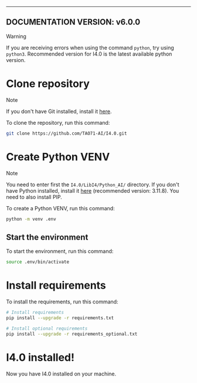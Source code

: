 -----
DOCUMENTATION VERSION: v6.0.0
-----

> [!WARNING]
> If you are receiving errors when using the command `python`, try using `python3`.
> Recommended version for I4.0 is the latest available python version.

# Clone repository
> [!NOTE]
> If you don't have Git installed, install it [here](https://git-scm.com/).

To clone the repository, run this command:
```sh
git clone https://github.com/TAO71-AI/I4.0.git
```

# Create Python VENV
> [!NOTE]
> You need to enter first the `I4.0/LibI4/Python_AI/` directory.
> If you don't have Python installed, install it [here](https://www.python.org/downloads/) (recommended version: 3.11.8).
> You need to also install PIP.

To create a Python VENV, run this command:
```sh
python -m venv .env
```

## Start the environment
To start the environment, run this command:
```sh
source .env/bin/activate
```

# Install requirements
To install the requirements, run this command:
```sh
# Install requirements
pip install --upgrade -r requirements.txt

# Install optional requirements
pip install --upgrade -r requirements_optional.txt
```

# I4.0 installed!
Now you have I4.0 installed on your machine.